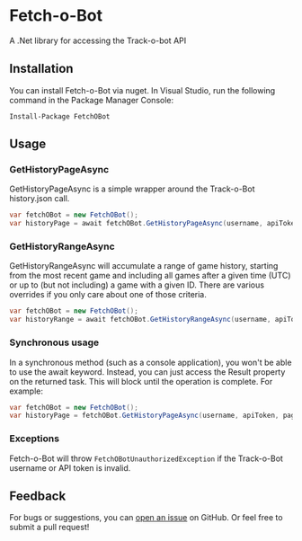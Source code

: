 # Fetch-o-Bot
A .Net library for accessing the Track-o-bot API

## Installation

You can install Fetch-o-Bot via nuget.
In Visual Studio, run the following command in the Package Manager Console:

```
Install-Package FetchOBot
```

## Usage

### GetHistoryPageAsync

GetHistoryPageAsync is a simple wrapper around the Track-o-Bot history.json call.

```c#
var fetchOBot = new FetchOBot();
var historyPage = await fetchOBot.GetHistoryPageAsync(username, apiToken, page);
```

### GetHistoryRangeAsync

GetHistoryRangeAsync will accumulate a range of game history, starting from the most recent game and including all games after a given time (UTC) or up to (but not including) a game with a given ID.
There are various overrides if you only care about one of those criteria.

```c#
var fetchOBot = new FetchOBot();
var historyRange = await fetchOBot.GetHistoryRangeAsync(username, apiToken, gameId, rangeStartTime);
```


### Synchronous usage

In a synchronous method (such as a console application), you won't be able to use the await keyword.
Instead, you can just access the Result property on the returned task.
This will block until the operation is complete.
For example:

```c#
var fetchOBot = new FetchOBot();
var historyPage = fetchOBot.GetHistoryPageAsync(username, apiToken, page).Result;
```

### Exceptions

Fetch-o-Bot will throw `FetchOBotUnauthorizedException` if the Track-o-Bot username or API token is invalid.

## Feedback

For bugs or suggestions, you can [open an issue](https://github.com/HearthCoder/FetchOBot/issues) on GitHub.
Or feel free to submit a pull request!
